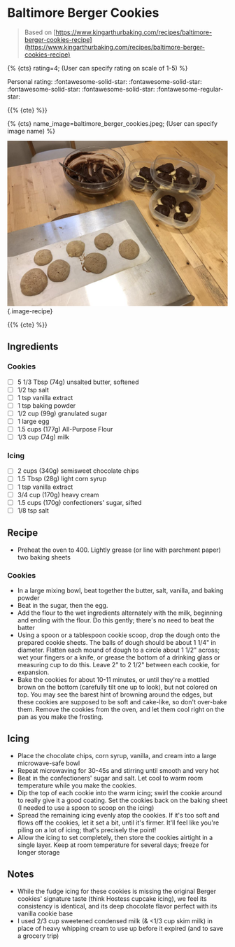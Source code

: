 # Baltimore Berger Cookies

> Based on [https://www.kingarthurbaking.com/recipes/baltimore-berger-cookies-recipe](https://www.kingarthurbaking.com/recipes/baltimore-berger-cookies-recipe)

{% {cts} rating=4; (User can specify rating on scale of 1-5) %}

Personal rating: :fontawesome-solid-star: :fontawesome-solid-star: :fontawesome-solid-star: :fontawesome-solid-star: :fontawesome-regular-star:

{{% {cte} %}}

{% {cts} name_image=baltimore_berger_cookies.jpeg; (User can specify image name) %}

![baltimore_berger_cookies.jpeg](./baltimore_berger_cookies.jpeg){.image-recipe}

{{% {cte} %}}

## Ingredients

### Cookies

- [ ] 5 1/3 Tbsp (74g) unsalted butter, softened
- [ ] 1/2 tsp salt
- [ ] 1 tsp vanilla extract
- [ ] 1 tsp baking powder
- [ ] 1/2 cup (99g) granulated sugar
- [ ] 1 large egg
- [ ] 1.5 cups (177g) All-Purpose Flour
- [ ] 1/3 cup (74g) milk

### Icing

- [ ] 2 cups (340g) semisweet chocolate chips
- [ ] 1.5 Tbsp (28g) light corn syrup
- [ ] 1 tsp vanilla extract
- [ ] 3/4 cup (170g) heavy cream
- [ ] 1.5 cups (170g) confectioners' sugar, sifted
- [ ] 1/8 tsp salt

## Recipe

- Preheat the oven to 400. Lightly grease (or line with parchment paper) two baking sheets

### Cookies

- In a large mixing bowl, beat together the butter, salt, vanilla, and baking powder
- Beat in the sugar, then the egg.
- Add the flour to the wet ingredients alternately with the milk, beginning and ending with the flour. Do this gently; there's no need to beat the batter
- Using a spoon or a tablespoon cookie scoop, drop the dough onto the prepared cookie sheets. The balls of dough should be about 1 1/4" in diameter. Flatten each mound of dough to a circle about 1 1/2" across; wet your fingers or a knife, or grease the bottom of a drinking glass or measuring cup to do this. Leave 2" to 2 1/2" between each cookie, for expansion.
- Bake the cookies for about 10-11 minutes, or until they're a mottled brown on the bottom (carefully tilt one up to look), but not colored on top. You may see the barest hint of browning around the edges, but these cookies are supposed to be soft and cake-like, so don't over-bake them. Remove the cookies from the oven, and let them cool right on the pan as you make the frosting.

## Icing

- Place the chocolate chips, corn syrup, vanilla, and cream into a large microwave-safe bowl
- Repeat microwaving for 30-45s and stirring until smooth and very hot
- Beat in the confectioners' sugar and salt. Let cool to warm room temperature while you make the cookies.
- Dip the top of each cookie into the warm icing; swirl the cookie around to really give it a good coating. Set the cookies back on the baking sheet (I needed to use a spoon to scoop on the icing)
- Spread the remaining icing evenly atop the cookies. If it's too soft and flows off the cookies, let it set a bit, until it's firmer. It'll feel like you're piling on a lot of icing; that's precisely the point!
- Allow the icing to set completely, then store the cookies airtight in a single layer. Keep at room temperature for several days; freeze for longer storage

## Notes

- While the fudge icing for these cookies is missing the original Berger cookies' signature taste (think Hostess cupcake icing), we feel its consistency is identical, and its deep chocolate flavor perfect with its vanilla cookie base
- I used 2/3 cup sweetened condensed milk (& \<1/3 cup skim milk) in place of heavy whipping cream to use up before it expired (and to save a grocery trip)
